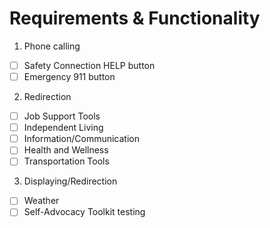 # Requirements & Functionality

1. Phone calling	
- [ ] Safety Connection HELP button			
- [ ] Emergency 911 button								
2. Redirection
- [ ] Job Support Tools 								  
- [ ] Independent Living 								  
- [ ] Information/Communication						
- [ ] Health and Wellness 									
- [ ] Transportation Tools								
3. Displaying/Redirection
- [ ] Weather											       
- [ ] Self-Advocacy Toolkit
testing
